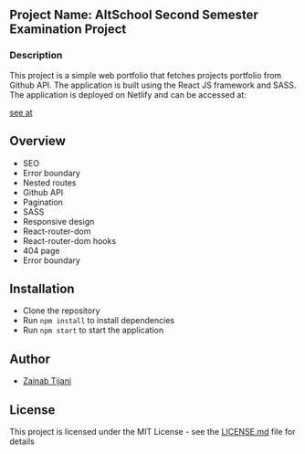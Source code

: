 ## Project Name: AltSchool Second Semester Examination Project

### Description

This project is a simple web portfolio that fetches projects portfolio from Github API. The application is built using the React JS framework and SASS. The application is deployed on Netlify and can be accessed at:

[see at ](https://github-generated-portfolio.netlify.app/)

## Overview

- SEO
- Error boundary
- Nested routes
- Github API
- Pagination
- SASS
- Responsive design
- React-router-dom
- React-router-dom hooks
- 404 page
- Error boundary

## Installation

- Clone the repository
- Run `npm install` to install dependencies
- Run `npm start` to start the application

## Author

- [Zainab Tijani](https://jani.netlify.app/)

## License

This project is licensed under the MIT License - see the [LICENSE.md](LICENSE.md) file for details

<!-- ## Acknowledgments

- [Netlify](https://www.netlify.com/)
- [Github API](https://docs.github.com/en/rest)
- [React JS](https://reactjs.org/)
- [SASS](https://sass-lang.com/)
- [React-router-dom](https://reactrouter.com/web/guides/quick-start)
- [React-router-dom hooks](https://reactrouter.com/web/api/Hooks)
- [React Error Boundary](https://reactjs.org/docs/error-boundaries.html)



 -->




